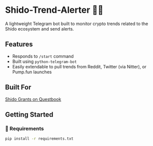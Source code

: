 # Shido-Trend-Alerter 🤖🔥

A lightweight Telegram bot built to monitor crypto trends related to the Shido ecosystem and send alerts.

## Features
- Responds to `/start` command
- Built using `python-telegram-bot`
- Easily extendable to pull trends from Reddit, Twitter (via Nitter), or Pump.fun launches

## Built For
[Shido Grants on Questbook](https://app.questbook.xyz/org/shido/overview)

## Getting Started

### 🔧 Requirements

```bash
pip install -r requirements.txt
